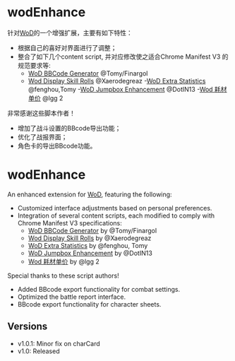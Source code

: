 # wodEnhance
针对[WoD](https://delta.world-of-dungeons.org/)的一个增强扩展，主要有如下特性：

- 根据自己的喜好对界面进行了调整；
- 整合了如下几个content script, 并对应修改使之适合Chrome Manifest V3 的规范要求等:
  - [WoD BBCode Generator](https://update.greasyfork.org/scripts/3800/BBCode%20Generator.user.js) @Tomy/Finargol
  - [Wod Display Skill Rolls](https://update.greasyfork.org/scripts/439870/%5BWoD%5D%20Display%20Skill%20Rolls_CN.meta.js) @Xaerodegreaz
  -[WoD Extra Statistics](https://update.greasyfork.org/scripts/3801/Extra%20Statistics.meta.js) @fenghou,Tomy
  -[WoD Jumpbox Enhancement](https://greasyfork.org/zh-CN/scripts/398732-wod-jumpbox-enhanced) @DotIN13
  -[Wod 耗材单价]( https://greasyfork.org/zh-CN/scripts/8896-wod-%E8%80%97%E6%9D%90%E5%8D%95%E4%BB%B7) @lgg 2

非常感谢这些脚本作者！

- 增加了战斗设置的BBcode导出功能；
- 优化了战报界面；
- 角色卡的导出BBcode功能。

# wodEnhance

An enhanced extension for [WoD](https://delta.world-of-dungeons.org/), featuring the following:

- Customized interface adjustments based on personal preferences.
- Integration of several content scripts, each modified to comply with Chrome Manifest V3 specifications:
  - [WoD BBCode Generator](https://update.greasyfork.org/scripts/3800/BBCode%20Generator.user.js) by @Tomy/Finargol
  - [Wod Display Skill Rolls](https://update.greasyfork.org/scripts/439870/%5BWoD%5D%20Display%20Skill%20Rolls_CN.meta.js) by @Xaerodegreaz
  - [WoD Extra Statistics](https://update.greasyfork.org/scripts/3801/Extra%20Statistics.meta.js) by @fenghou, Tomy
  - [WoD Jumpbox Enhancement](https://greasyfork.org/zh-CN/scripts/398732-wod-jumpbox-enhanced) by @DotIN13
  - [Wod 耗材单价]( https://greasyfork.org/zh-CN/scripts/8896-wod-%E8%80%97%E6%9D%90%E5%8D%95%E4%BB%B7) by @lgg 2

Special thanks to these script authors!

- Added BBcode export functionality for combat settings.
- Optimized the battle report interface.
- BBcode export functionality for character sheets.

## Versions
- v1.0.1:     Minor fix on charCard
- v1.0:       Released